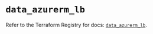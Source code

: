 # `data_azurerm_lb`

Refer to the Terraform Registry for docs: [`data_azurerm_lb`](https://registry.terraform.io/providers/hashicorp/azurerm/4.38.0/docs/data-sources/lb).
